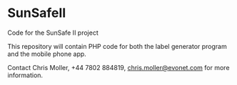 # SunSafeII
Code for the SunSafe II project

This repository will contain PHP code for both the label generator program and the mobile phone app.

Contact Chris Moller, +44 7802 884819, chris.moller@evonet.com for more information.
